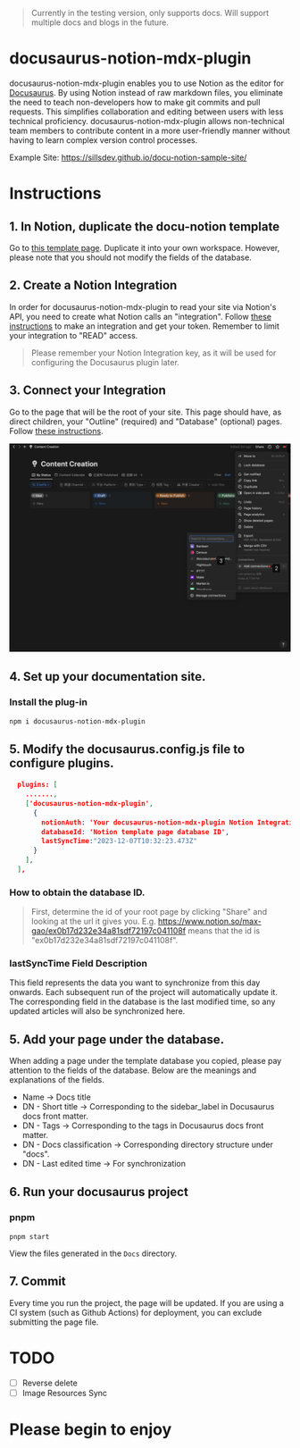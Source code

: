 > Currently in the testing version, only supports docs. Will support multiple docs and blogs in the future.

# docusaurus-notion-mdx-plugin

docusaurus-notion-mdx-plugin enables you to use Notion as the editor for [Docusaurus](https://docusaurus.io/). By using Notion instead of raw markdown files, you eliminate the need to teach non-developers how to make git commits and pull requests. This simplifies collaboration and editing between users with less technical proficiency. docusaurus-notion-mdx-plugin allows non-technical team members to contribute content in a more user-friendly manner without having to learn complex version control processes.

Example Site: https://sillsdev.github.io/docu-notion-sample-site/

# Instructions

## 1. In Notion, duplicate the docu-notion template

Go to [this template page](https://max-gao.notion.site/ed0b17d232e34a81adf72197f041108f?v=be37eec5fd044d11abd16cc1b1360af1&pvs=4). Duplicate it into your own workspace.
However, please note that you should not modify the fields of the database.

## 2. Create a Notion Integration

In order for docusaurus-notion-mdx-plugin to read your site via Notion's API, you need to create what Notion calls an "integration". Follow [these instructions](https://developers.notion.com/docs/getting-started) to make an integration and get your token. Remember to limit your integration to "READ" access.

> Please remember your Notion Integration key, as it will be used for configuring the Docusaurus plugin later.

## 3. Connect your Integration

Go to the page that will be the root of your site. This page should have, as direct children, your "Outline" (required) and "Database" (optional) pages. Follow [these instructions](https://developers.notion.com/docs/create-a-notion-integration#give-your-integration-page-permissions).

![1702293207751.jpg](public%2Freadme%2F1702293207751.jpg)

## 4. Set up your documentation site.

### Install the plug-in
```shell
npm i docusaurus-notion-mdx-plugin
```

## 5. Modify the **docusaurus.config.js** file to configure plugins.
```json
  plugins: [
    .......,
    ['docusaurus-notion-mdx-plugin',
      {
        notionAuth: 'Your docusaurus-notion-mdx-plugin Notion Integration Key.',
        databaseId: 'Notion template page database ID',
        lastSyncTime:"2023-12-07T10:32:23.473Z"
      }
    ],
  ],
```
### How to obtain the database ID.
> First, determine the id of your root page by clicking "Share" and looking at the url it gives you. E.g.
https://www.notion.so/max-gao/ex0b17d232e34a81sdf72197c041108f
means that the id is "ex0b17d232e34a81sdf72197c041108f".

### lastSyncTime Field Description
This field represents the data you want to synchronize from this day onwards. Each subsequent run of the project will automatically update it. The corresponding field in the database is the last modified time, so any updated articles will also be synchronized here.

## 5. Add your page under the database.

When adding a page under the template database you copied, please pay attention to the fields of the database. Below are the meanings and explanations of the fields.

- Name -> Docs title
- DN - Short title -> Corresponding to the sidebar_label in Docusaurus docs front matter.
- DN - Tags -> Corresponding to the tags in Docusaurus docs front matter.
- DN - Docs classification -> Corresponding directory structure under "docs".
- DN - Last edited time -> For synchronization

## 6. Run your docusaurus project

### pnpm
```shell
pnpm start
```

View the files generated in the `Docs` directory.

## 7. Commit

Every time you run the project, the page will be updated. If you are using a CI system (such as Github Actions) for deployment, you can exclude submitting the page file.

# TODO
- [ ] Reverse delete
- [ ] Image Resources Sync

# Please begin to enjoy
